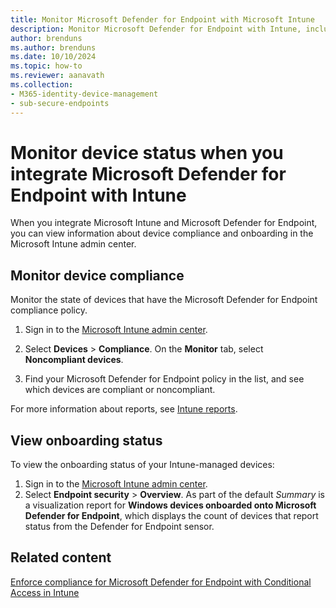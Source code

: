 ```yaml
---
title: Monitor Microsoft Defender for Endpoint with Microsoft Intune
description: Monitor Microsoft Defender for Endpoint with Intune, including device compliance and onboarding status.
author: brenduns
ms.author: brenduns
ms.date: 10/10/2024
ms.topic: how-to
ms.reviewer: aanavath
ms.collection:
- M365-identity-device-management
- sub-secure-endpoints
---
```


# Monitor device status when you integrate Microsoft Defender for Endpoint with Intune

When you integrate Microsoft Intune and Microsoft Defender for Endpoint, you can view information about device compliance and onboarding in the Microsoft Intune admin center.

## Monitor device compliance

Monitor the state of devices that have the Microsoft Defender for Endpoint compliance policy.

1. Sign in to the [Microsoft Intune admin center](https://go.microsoft.com/fwlink/?linkid=2109431).

2. Select **Devices** > **Compliance**. On the **Monitor** tab, select **Noncompliant devices**.

3. Find your Microsoft Defender for Endpoint policy in the list, and see which devices are compliant or noncompliant.

For more information about reports, see [Intune reports](../fundamentals/reports.md).

## View onboarding status

To view the onboarding status of your Intune-managed devices:

1. Sign in to the [Microsoft Intune admin center](https://go.microsoft.com/fwlink/?linkid=2109431).
2. Select **Endpoint security** > **Overview**. As part of the default *Summary* is a visualization report for **Windows devices onboarded onto Microsoft Defender for Endpoint**, which displays the count of devices that report status from the Defender for Endpoint sensor.

## Related content

[Enforce compliance for Microsoft Defender for Endpoint with Conditional Access in Intune](../protect/advanced-threat-protection.md)
